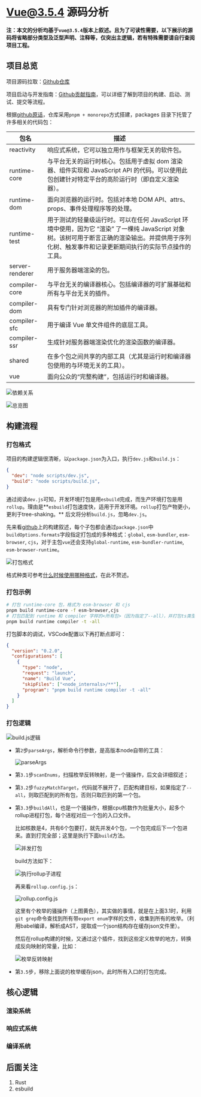 # Vue@3.5.4 源码分析

**注：本文的分析均基于`vue@3.5.4`版本上叙述。且为了可读性需要，以下展示的源码将省略部分类型及泛型声明、注释等，仅突出主逻辑，若有特殊需要请自行查阅项目工程。**

## 项目总览

项目源码拉取：[Github仓库](https://github.com/vuejs/core)

项目启动与开发指南：[Github贡献指南](https://github.com/vuejs/core/blob/main/.github/contributing.md#development-setup)，可以详细了解到项目的构建、启动、测试、提交等流程。

根据[github原话](https://github.com/vuejs/core/blob/main/.github/contributing.md#project-structure)，仓库采用`pnpm + monorepo`方式搭建，packages 目录下托管了许多相关的代码包：

| 包名            | 描述                                                                                                                                                                                                   |
| --------------- | ------------------------------------------------------------------------------------------------------------------------------------------------------------------------------------------------------ |
| reactivity      | 响应式系统，它可以独立用作与框架无关的软件包。                                                                                                                                                         |
| runtime-core    | 与平台无关的运行时核心。包括用于虚拟 dom 渲染器、组件实现和 JavaScript API 的代码。可以使用此包创建针对特定平台的高阶运行时（即自定义渲染器）。                                                        |
| runtime-dom     | 面向浏览器的运行时。包括对本地 DOM API、attrs、props、事件处理程序等的处理。                                                                                                                           |
| runtime-test    | 用于测试的轻量级运行时。可以在任何 JavaScript 环境中使用，因为它 “渲染” 了一棵纯 JavaScript 对象树。该树可用于断言正确的渲染输出。并提供用于序列化树、触发事件和记录更新期间执行的实际节点操作的工具。 |
| server-renderer | 用于服务器端渲染的包。                                                                                                                                                                                 |
| compiler-core   | 与平台无关的编译器核心。包括编译器的可扩展基础和所有与平台无关的插件。                                                                                                                                 |
| compiler-dom    | 具有专门针对浏览器的附加插件的编译器。                                                                                                                                                                 |
| compiler-sfc    | 用于编译 Vue 单文件组件的底层工具。                                                                                                                                                                    |
| compiler-ssr    | 生成针对服务器端渲染优化的渲染函数的编译器。                                                                                                                                                           |
| shared          | 在多个包之间共享的内部工具（尤其是运行时和编译器包使用的与环境无关的工具）。                                                                                                                           |
| vue             | 面向公众的“完整构建”，包括运行时和编译器。                                                                                                                                                             |

![依赖关系](image.png)

![总览图](image-1.png)

## 构建流程

### 打包格式

项目的构建逻辑很清晰，以`package.json`为入口，执行`dev.js`和`build.js`：
```json
{
  "dev": "node scripts/dev.js",
  "build": "node scripts/build.js",
}
```

通过阅读`dev.js`可知，开发环境打包是用`esbuild`完成，而生产环境打包是用`rollup`。理由是**`esbuild`打包速度快，适用于开发环境。`rollup`打包产物更小，更利于tree-shaking。** 后文将分析`build.js`，忽略`dev.js`。

先来看[github](https://github.com/vuejs/core/blob/main/.github/contributing.md#build-formats)上的构建叙述，每个子包都会通过`package.json`中`buildOptions.formats`字段指定打包成的多种格式：`global`, `esm-bundler`, `esm-browser`, `cjs`，对于主包`vue`还会支持`global-runtime`, `esm-bundler-runtime`, `esm-browser-runtime`。

![打包格式](image-2.png)

格式种类可参考[什么时候使用哪种格式](https://github.com/vuejs/core/blob/main/packages/vue/README.md#which-dist-file-to-use)，在此不赘述。

### 打包示例

```bash
# 打包 runtime-core 包，格式为 esm-browser 和 cjs
pnpm build runtime-core -f esm-browser,cjs
# 打包匹配到 runtime 和 compiler 字样的<所有包>（因为指定了--all），并打包ts类型文件（因为指定了-t）
pnpm build runtime compiler -t -all
```

打包脚本的调试，VSCode配置以下再打断点即可：
```json
{
  "version": "0.2.0",
  "configurations": [
    {
      "type": "node",
      "request": "launch",
      "name": "Build Vue",
      "skipFiles": ["<node_internals>/**"],
      "program": "pnpm build runtime compiler -t -all"
    }
  ]
}
```

### 打包逻辑

![build.js逻辑](image-4.png)

* 第`2`步`parseArgs`，解析命令行参数，是高版本node自带的工具：
  
  ![parseArgs](image-5.png)

* 第`3.1`步`scanEnums`，扫描枚举反转映射，是一个骚操作，后文会详细叙述；
* 第`3.2`步`fuzzyMatchTarget`，代码就不展开了，匹配构建目标，如果指定了`--all`，则取匹配到的所有包，否则只取匹到的第一个包。
* 第`3.3`步`buildAll`，也是一个骚操作，根据cpu核数作为批量大小，起多个rollup进程打包，每个进程对应一个包的入口文件。
  
  比如核数是4，共有6个包要打，就先并发4个包，一个包完成后下一个包进来。直到打完全部；这里是执行下面`build`方法。
  
  ![并发打包](image-6.png)

  build方法如下：

  ![执行rollup子进程](image-7.png)

  再来看`rollup.config.js`：

  ![rollup.config.js](image-8.png)

  这里有个枚举的骚操作（上图黄色），其实做的事情，就是在上面3.1时，利用`git grep`命令查找到所有带`export enum`字样的文件，收集到所有的枚举。（利用babel编译，解析成AST，提取成一个json结构存在缓存json文件里）。

  然后在rollup构建的时候，又通过这个插件，找到这些定义枚举的地方，转换成反向映射的常量，比如：

  ![枚举反转映射](image-3.png)


* 第`3.5`步，移除上面说的枚举缓存json，此时所有入口的打包完成。

## 核心逻辑



### 渲染系统

### 响应式系统

### 编译系统



## 后面关注

1. Rust
2. esbuild
